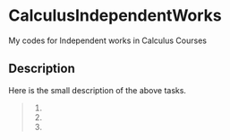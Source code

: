 # CalculusIndependentWorks
My codes for Independent works in Calculus Courses
## Description
  Here is the small description of the above tasks.
 > 1.
 > 2.
 > 3.
 
